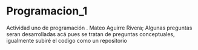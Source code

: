 # Programacion_1
Actividad uno de programación .
Mateo Aguirre Rivera;
Algunas preguntas seran desarrolladas acá pues se tratan de preguntas conceptuales, igualmente subiré el codigo como un repositorio

